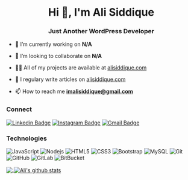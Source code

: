 <h1 align="center">Hi 👋, I'm Ali Siddique</h1>
<h3 align="center">Just Another WordPress Developer</h3>

- 🔭 I’m currently working on **N/A**

- 👯 I’m looking to collaborate on **N/A**

- 👨‍💻 All of my projects are available at [alisiddique.com](alisiddique.com)

- 📝 I regulary write articles on [alisiddique.com](alisiddique.com)

- 📫 How to reach me **imalisiddique@gmail.com**

### Connect

[![Linkedin Badge](https://img.shields.io/badge/-imalisiddique-blue?style=for-the-badge&logo=Linkedin&logoColor=white&link=https://www.linkedin.com/in/imalisiddique/)](https://www.linkedin.com/in/imalisiddique/)
[![Instagram Badge](https://img.shields.io/badge/-imalisiddique-purple?style=for-the-badge&logo=instagram&logoColor=white&link=https://instagram.com/imalisiddique/)](https://instagram.com/imalisiddique)
[![Gmail Badge](https://img.shields.io/badge/-imalisiddique@gmail.com-010101?style=for-the-badge&logo=Gmail&logoColor=white&link=mailto:imalisiddique@gmail.com)](mailto:imalisiddique@gmail.com)

### Technologies

![JavaScript](https://img.shields.io/badge/-JavaScript-black?style=flat-square&logo=javascript)
![Nodejs](https://img.shields.io/badge/-Nodejs-black?style=flat-square&logo=Node.js)
![HTML5](https://img.shields.io/badge/-HTML5-E34F26?style=flat-square&logo=html5&logoColor=white)
![CSS3](https://img.shields.io/badge/-CSS3-1572B6?style=flat-square&logo=css3)
![Bootstrap](https://img.shields.io/badge/-Bootstrap-563D7C?style=flat-square&logo=bootstrap)
![MySQL](https://img.shields.io/badge/-MySQL-black?style=flat-square&logo=mysql)
![Git](https://img.shields.io/badge/-Git-black?style=flat-square&logo=git)
![GitHub](https://img.shields.io/badge/-GitHub-181717?style=flat-square&logo=github)
![GitLab](https://img.shields.io/badge/-GitLab-FCA121?style=flat-square&logo=gitlab)
![BitBucket](https://img.shields.io/badge/-BitBucket-darkblue?style=flat-square&logo=bitbucket)

<!--

<a href="https://github.com/imalisiddique/devsonket.github.io">
  <img align="left" src="https://github-readme-stats.vercel.app/api/pin/?username=imalisiddique&repo=devsonket.github.io&title_color=fff&icon_color=79ff97&text_color=9f9f9f&bg_color=151515" />
</a>

<a href="https://github.com/devsonket/devsonket.github.io">
  <img align="left" src="https://github-readme-stats.vercel.app/api/pin/?username=imalisiddique&repo=devsonket.github.io&title_color=fff&icon_color=79ff97&text_color=9f9f9f&bg_color=151515" />
</a>


---

![Ali Siddique's github stats](https://github-readme-stats.vercel.app/api?username=imalisiddique&show_icons=true&title_color=fff&icon_color=4392f1&text_color=fff&bg_color=344055)


![Visitor Badge](https://visitor-badge.laobi.icu/badge?page_id=imalisiddique)

-->
<!-- START gadpp -->


<a href="#">
  <img align="center" src="https://github-readme-stats.vercel.app/api/top-langs/?username=imalisiddique&theme=radical&hide_langs_below=1" />
</a>
<a href="#">
  <img align="center" src="https://github-readme-stats.vercel.app/api?username=imalisiddique&show_icons=true&theme=radical&line_height=27" alt="Ali's github stats" />
</a>
